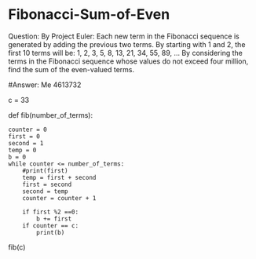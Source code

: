 # Fibonacci-Sum-of-Even
Question: By Project Euler:
Each new term in the Fibonacci sequence is generated by adding the previous two terms. By starting with 1 and 2, the first 10 terms will be:
1, 2, 3, 5, 8, 13, 21, 34, 55, 89, ...
By considering the terms in the Fibonacci sequence whose values do not exceed four million, find the sum of the even-valued terms.

#Answer: Me 4613732


c = 33

def fib(number_of_terms):

    counter = 0
    first = 0
    second = 1
    temp = 0
    b = 0
    while counter <= number_of_terms:
        #print(first)
        temp = first + second
        first = second
        second = temp
        counter = counter + 1

        if first %2 ==0:
            b += first
        if counter == c:
            print(b)
fib(c)
